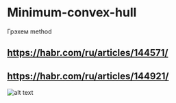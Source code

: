 # Minimum-convex-hull

Грэхем method

## https://habr.com/ru/articles/144571/
## https://habr.com/ru/articles/144921/

![alt text](https://imgur.com/a/PYqrmg3)
